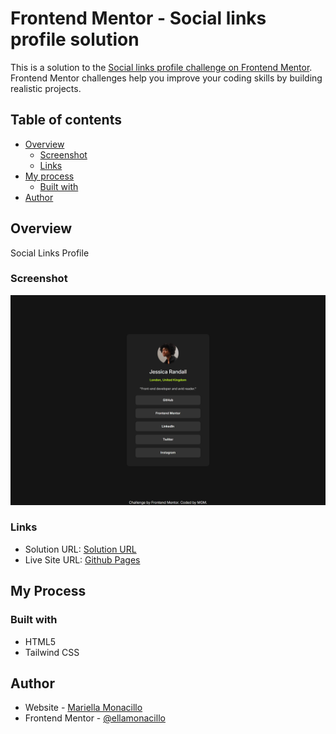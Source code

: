 # Frontend Mentor - Social links profile solution

This is a solution to the [Social links profile challenge on Frontend Mentor](https://www.frontendmentor.io/challenges/social-links-profile-UG32l9m6dQ). Frontend Mentor challenges help you improve your coding skills by building realistic projects. 

## Table of contents

- [Overview](#overview)
  - [Screenshot](#screenshot)
  - [Links](#links)
- [My process](#my-process)
  - [Built with](#built-with)
- [Author](#author)

## Overview
Social Links Profile

### Screenshot

![](./assets/images/screenshot.png)

### Links

- Solution URL: [Solution URL](https://www.frontendmentor.io/solutions/responsive-social-links-profile-KuYdHOVk1G)
- Live Site URL: [Github Pages](https://ellamonacillo.github.io/social-links-profile.github.io/)

## My Process

### Built with

- HTML5
- Tailwind CSS

## Author

- Website - [Mariella Monacillo](https://mariellamonacillo.netlify.app)
- Frontend Mentor - [@ellamonacillo](https://www.frontendmentor.io/profile/ellamonacillo)